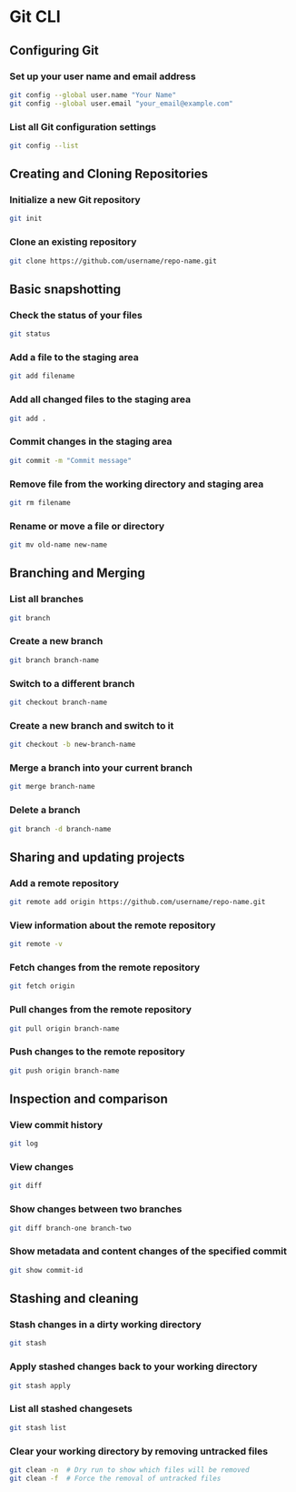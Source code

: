# Git CLI

## Configuring Git

### Set up your user name and email address

```bash
git config --global user.name "Your Name"
git config --global user.email "your_email@example.com"
```

### List all Git configuration settings

```bash
git config --list
```

## Creating and Cloning Repositories

### Initialize a new Git repository

```bash
git init
```

### Clone an existing repository

```bash
git clone https://github.com/username/repo-name.git
```

## Basic snapshotting

### Check the status of your files

```bash
git status
```

### Add a file to the staging area

```bash
git add filename
```

### Add all changed files to the staging area

```bash
git add .
```

### Commit changes in the staging area

```bash
git commit -m "Commit message"
```

### Remove file from the working directory and staging area

```bash
git rm filename
```

### Rename or move a file or directory

```bash
git mv old-name new-name
```

## Branching and Merging

### List all branches

```bash
git branch
```

### Create a new branch

```bash
git branch branch-name
```

### Switch to a different branch

```bash
git checkout branch-name
```

### Create a new branch and switch to it

```bash
git checkout -b new-branch-name
```

### Merge a branch into your current branch

```bash
git merge branch-name
```

### Delete a branch

```bash
git branch -d branch-name
```

## Sharing and updating projects

### Add a remote repository

```bash
git remote add origin https://github.com/username/repo-name.git
```

### View information about the remote repository

```bash
git remote -v
```

### Fetch changes from the remote repository

```bash
git fetch origin
```

### Pull changes from the remote repository

```bash
git pull origin branch-name
```

### Push changes to the remote repository

```bash
git push origin branch-name
```

## Inspection and comparison

### View commit history

```bash
git log
```

### View changes

```bash
git diff
```

### Show changes between two branches

```bash
git diff branch-one branch-two
```

### Show metadata and content changes of the specified commit

```bash
git show commit-id
```

## Stashing and cleaning

### Stash changes in a dirty working directory

```bash
git stash
```

### Apply stashed changes back to your working directory

```bash
git stash apply
```

### List all stashed changesets

```bash
git stash list
```

### Clear your working directory by removing untracked files

```bash
git clean -n  # Dry run to show which files will be removed
git clean -f  # Force the removal of untracked files
```
